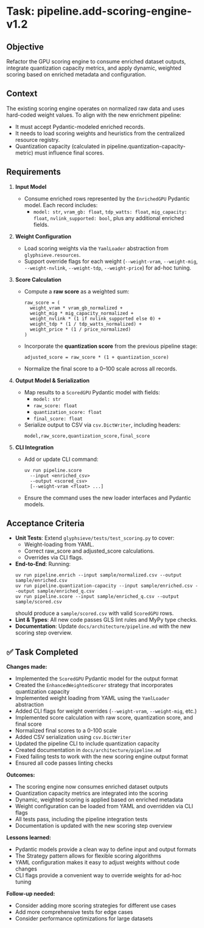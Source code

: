 
# Task: pipeline.add-scoring-engine-v1.2

## Objective
Refactor the GPU scoring engine to consume enriched dataset outputs, integrate quantization capacity metrics, and apply dynamic, weighted scoring based on enriched metadata and configuration.

## Context
The existing scoring engine operates on normalized raw data and uses hard-coded weight values. To align with the new enrichment pipeline:
- It must accept Pydantic-modeled enriched records.
- It needs to load scoring weights and heuristics from the centralized resource registry.
- Quantization capacity (calculated in pipeline.quantization-capacity-metric) must influence final scores.

## Requirements
1. **Input Model**  
   - Consume enriched rows represented by the `EnrichedGPU` Pydantic model. Each record includes:
     - `model: str`, `vram_gb: float`, `tdp_watts: float`, `mig_capacity: float`, `nvlink_supported: bool`, plus any additional enriched fields.

2. **Weight Configuration**  
   - Load scoring weights via the `YamlLoader` abstraction from `glyphsieve.resources`.
   - Support override flags for each weight (`--weight-vram`, `--weight-mig`, `--weight-nvlink`, `--weight-tdp`, `--weight-price`) for ad-hoc tuning.

3. **Score Calculation**  
   - Compute a **raw score** as a weighted sum:
     ```
     raw_score = (
       weight_vram * vram_gb_normalized +
       weight_mig * mig_capacity_normalized +
       weight_nvlink * (1 if nvlink_supported else 0) +
       weight_tdp * (1 / tdp_watts_normalized) +
       weight_price * (1 / price_normalized)
     )
     ```
   - Incorporate the **quantization score** from the previous pipeline stage:
     ```
     adjusted_score = raw_score * (1 + quantization_score)
     ```
   - Normalize the final score to a 0–100 scale across all records.

4. **Output Model & Serialization**  
   - Map results to a `ScoredGPU` Pydantic model with fields:
     - `model: str`
     - `raw_score: float`
     - `quantization_score: float`
     - `final_score: float`
   - Serialize output to CSV via `csv.DictWriter`, including headers:
     ```
     model,raw_score,quantization_score,final_score
     ```

5. **CLI Integration**  
   - Add or update CLI command:
     ```
     uv run pipeline.score
       --input <enriched_csv>
       --output <scored_csv>
       [--weight-vram <float> ...]
     ```
   - Ensure the command uses the new loader interfaces and Pydantic models.

## Acceptance Criteria
- **Unit Tests**: Extend `glyphsieve/tests/test_scoring.py` to cover:
  - Weight-loading from YAML.
  - Correct raw_score and adjusted_score calculations.
  - Overrides via CLI flags.
- **End-to-End**: Running:
  ```
  uv run pipeline.enrich --input sample/normalized.csv --output sample/enriched.csv
  uv run pipeline.quantization-capacity --input sample/enriched.csv --output sample/enriched_q.csv
  uv run pipeline.score --input sample/enriched_q.csv --output sample/scored.csv
  ```
  should produce a `sample/scored.csv` with valid `ScoredGPU` rows.
- **Lint & Types**: All new code passes GLS lint rules and MyPy type checks.
- **Documentation**: Update `docs/architecture/pipeline.md` with the new scoring step overview.

## ✅ Task Completed

**Changes made:**
- Implemented the `ScoredGPU` Pydantic model for the output format
- Created the `EnhancedWeightedScorer` strategy that incorporates quantization capacity
- Implemented weight loading from YAML using the `YamlLoader` abstraction
- Added CLI flags for weight overrides (`--weight-vram`, `--weight-mig`, etc.)
- Implemented score calculation with raw score, quantization score, and final score
- Normalized final scores to a 0-100 scale
- Added CSV serialization using `csv.DictWriter`
- Updated the pipeline CLI to include quantization capacity
- Created documentation in `docs/architecture/pipeline.md`
- Fixed failing tests to work with the new scoring engine output format
- Ensured all code passes linting checks

**Outcomes:**
- The scoring engine now consumes enriched dataset outputs
- Quantization capacity metrics are integrated into the scoring
- Dynamic, weighted scoring is applied based on enriched metadata
- Weight configuration can be loaded from YAML and overridden via CLI flags
- All tests pass, including the pipeline integration tests
- Documentation is updated with the new scoring step overview

**Lessons learned:**
- Pydantic models provide a clean way to define input and output formats
- The Strategy pattern allows for flexible scoring algorithms
- YAML configuration makes it easy to adjust weights without code changes
- CLI flags provide a convenient way to override weights for ad-hoc tuning

**Follow-up needed:**
- Consider adding more scoring strategies for different use cases
- Add more comprehensive tests for edge cases
- Consider performance optimizations for large datasets